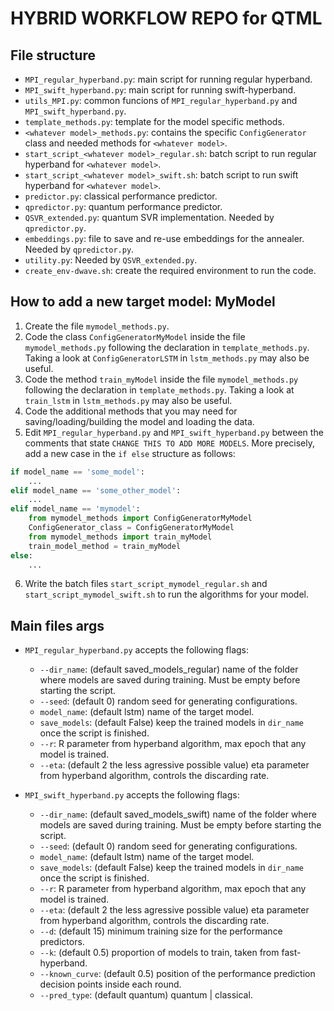 # HYBRID WORKFLOW REPO for QTML

## File structure
* `MPI_regular_hyperband.py`: main script for running regular hyperband. 
* `MPI_swift_hyperband.py`: main script for running swift-hyperband. 
* `utils_MPI.py`: common funcions of `MPI_regular_hyperband.py` and `MPI_swift_hyperband.py`.
* `template_methods.py`: template for the model specific methods.
* `<whatever model>_methods.py`: contains the specific `ConfigGenerator` class and needed methods for `<whatever model>`.
* `start_script_<whatever model>_regular.sh`: batch script to run regular hyperband for `<whatever model>`.
* `start_script_<whatever model>_swift.sh`: batch script to run swift hyperband for `<whatever model>`.
* `predictor.py`: classical performance predictor.
* `qpredictor.py`: quantum performance predictor.
* `QSVR_extended.py`: quantum SVR implementation. Needed by `qpredictor.py`.
* `embeddings.py`: file to save and re-use embeddings for the annealer. Needed by `qpredictor.py`.
* `utility.py`: Needed by `QSVR_extended.py`.
* `create_env-dwave.sh`: create the required environment to run the code.

## How to add a new target model: MyModel
1. Create the file `mymodel_methods.py`.
2. Code the class `ConfigGeneratorMyModel` inside the file `mymodel_methods.py` following the declaration in `template_methods.py`. Taking a look at `ConfigGeneratorLSTM` in `lstm_methods.py` may also be useful.
3. Code the method `train_myModel` inside the file `mymodel_methods.py` following the declaration in `template_methods.py`. Taking a look at `train_lstm` in `lstm_methods.py` may also be useful.
4. Code the additional methods that you may need for saving/loading/building the model and loading the data.
5. Edit `MPI_regular_hyperband.py` and  `MPI_swift_hyperband.py` between the comments that state `CHANGE THIS TO ADD MORE MODELS`. More precisely, add a new case in the `if else` structure as follows:
```python
if model_name == 'some_model':
    ...
elif model_name == 'some_other_model':
    ...
elif model_name == 'mymodel':
    from mymodel_methods import ConfigGeneratorMyModel
	ConfigGenerator_class = ConfigGeneratorMyModel
	from mymodel_methods import train_myModel
	train_model_method = train_myModel
else:
    ...
```
6. Write the batch files `start_script_mymodel_regular.sh` and `start_script_mymodel_swift.sh` to run the algorithms for your model. 

## Main files args

* `MPI_regular_hyperband.py` accepts the following flags:
    - `--dir_name`: (default saved_models_regular) name of the folder where models are saved during training. Must be empty before starting the script.
    - `--seed`: (default 0) random seed for generating configurations.
    - `model_name`: (default lstm) name of the target model.
    - `save_models`: (default False) keep the trained models in `dir_name` once the script is finished.
    - `--r`: R parameter from hyperband algorithm, max epoch that any model is trained.
    - `--eta`: (default 2 the less agressive possible value) eta parameter from hyperband algorithm, controls the discarding rate.



* `MPI_swift_hyperband.py` accepts the following flags:
    - `--dir_name`: (default saved_models_swift) name of the folder where models are saved during training. Must be empty before starting the script.
    - `--seed`: (default 0) random seed for generating configurations.
    - `model_name`: (default lstm) name of the target model.
    - `save_models`: (default False) keep the trained models in `dir_name` once the script is finished.
    - `--r`: R parameter from hyperband algorithm, max epoch that any model is trained.
    - `--eta`: (default 2 the less agressive possible value) eta parameter from hyperband algorithm, controls the discarding rate.
    - `--d`: (default 15) minimum training size for the performance predictors.
    - `--k`: (default 0.5) proportion of models to train, taken from fast-hyperband.
    - `--known_curve`: (default 0.5) position of the performance prediction decision points inside each round.
    - `--pred_type`: (default quantum) quantum | classical.